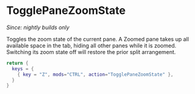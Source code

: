 # TogglePaneZoomState

*Since: nightly builds only*

Toggles the zoom state of the current pane.  A Zoomed pane takes up
all available space in the tab, hiding all other panes while it is zoomed.
Switching its zoom state off will restore the prior split arrangement.

```lua
return {
  keys = {
    { key = "Z", mods="CTRL", action="TogglePaneZoomState" },
  }
}
```
